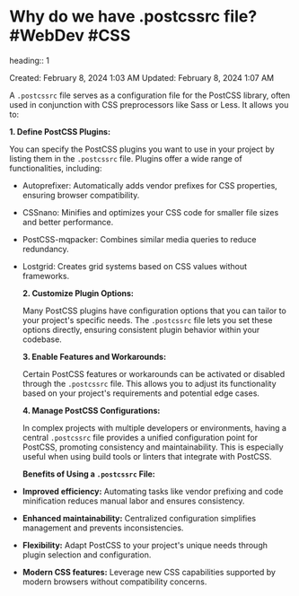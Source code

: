 # Why do we have .postcssrc file? #WebDev #CSS 
heading:: 1

Created: February 8, 2024 1:03 AM
Updated: February 8, 2024 1:07 AM

A `.postcssrc` file serves as a configuration file for the PostCSS library, often used in conjunction with CSS preprocessors like Sass or Less. It allows you to:

**1. Define PostCSS Plugins:**

You can specify the PostCSS plugins you want to use in your project by listing them in the `.postcssrc` file. Plugins offer a wide range of functionalities, including:
- Autoprefixer: Automatically adds vendor prefixes for CSS properties, ensuring browser compatibility.
- CSSnano: Minifies and optimizes your CSS code for smaller file sizes and better performance.
- PostCSS-mqpacker: Combines similar media queries to reduce redundancy.
- Lostgrid: Creates grid systems based on CSS values without frameworks.
  
  **2. Customize Plugin Options:**
  
  Many PostCSS plugins have configuration options that you can tailor to your project's specific needs. The `.postcssrc` file lets you set these options directly, ensuring consistent plugin behavior within your codebase.
  
  **3. Enable Features and Workarounds:**
  
  Certain PostCSS features or workarounds can be activated or disabled through the `.postcssrc` file. This allows you to adjust its functionality based on your project's requirements and potential edge cases.
  
  **4. Manage PostCSS Configurations:**
  
  In complex projects with multiple developers or environments, having a central `.postcssrc` file provides a unified configuration point for PostCSS, promoting consistency and maintainability. This is especially useful when using build tools or linters that integrate with PostCSS.
  
  **Benefits of Using a `.postcssrc` File:**
- **Improved efficiency:** Automating tasks like vendor prefixing and code minification reduces manual labor and ensures consistency.
- **Enhanced maintainability:** Centralized configuration simplifies management and prevents inconsistencies.
- **Flexibility:** Adapt PostCSS to your project's unique needs through plugin selection and configuration.
- **Modern CSS features:** Leverage new CSS capabilities supported by modern browsers without compatibility concerns.
